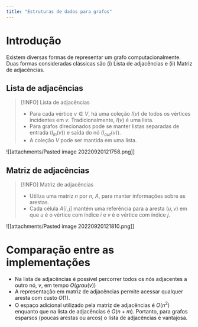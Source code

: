 ```yaml
---
title: "Estruturas de dados para grafos"
---
```


# Introdução

Existem diversas formas de representar um grafo computacionalmente. Duas formas consideradas clássicas são (i) Lista de adjacências e (ii) Matriz de adjacências. 


## Lista de adjacências

> [!INFO] Lista de adjacências
> - Para cada vértice $v \in V$, há uma coleção $I(v)$ de todos os vértices incidentes em $v$. Tradicionalmente, $I(v)$ é uma lista.
> - Para grafos direcionados pode se manter listas separadas de entrada ($I_{in}(v)$) e saída do nó ($I_{out}(v)$).
> - A coleção $V$ pode ser mantida em uma lista.

![[attachments/Pasted image 20220920121758.png]]

## Matriz de adjacências

> [!INFO] Matriz de adjacências
> - Utiliza uma matriz $n$ por $n$, $A$, para manter informações sobre as arestas.
> - Cada célula $A[i, j]$ mantém uma referência para a aresta $(u, v)$ em que $u$ é o vértice com índice $i$ e $v$ é o vértice com índice $j$.

![[attachments/Pasted image 20220920121810.png]]

# Comparação entre as implementações

- Na lista de adjacências é possível percorrer todos os nós adjacentes a outro nó, $v$, em tempo $O(grau(v))$
- A representação em matriz de adjacências permite acessar qualquer aresta com custo $O(1)$.
- O espaço adicional utilizado pela matriz de adjacências é $O(n^2)$ enquanto que na lista de adjacências é $O(n + m)$. Portanto, para grafos esparsos (poucas arestas ou arcos) o lista de adjacências é vantajosa.